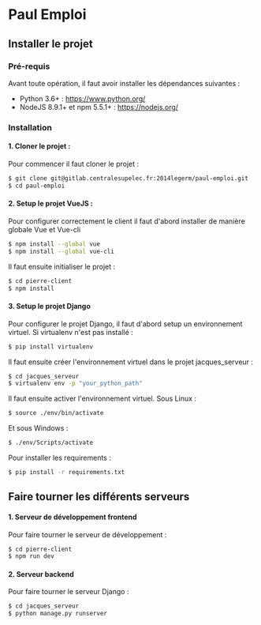 # Paul Emploi

## Installer le projet

### Pré-requis

Avant toute opération, il faut avoir installer les dépendances suivantes :
- Python 3.6+ : https://www.python.org/
- NodeJS 8.9.1+ et npm 5.5.1+ : https://nodejs.org/

### Installation

#### 1. Cloner le projet :

Pour commencer il faut cloner le projet :

```sh
$ git clone git@gitlab.centralesupelec.fr:2014legerm/paul-emploi.git
$ cd paul-emploi
```

#### 2. Setup le projet VueJS :

Pour configurer correctement le client il faut d'abord installer de manière globale Vue et Vue-cli

```sh
$ npm install --global vue
$ npm install --global vue-cli
```

Il faut ensuite initialiser le projet :

```sh
$ cd pierre-client
$ npm install
```

#### 3. Setup le projet Django

Pour configurer le projet Django, il faut d'abord setup un environnement virtuel. Si virtualenv n'est pas installé :

```sh
$ pip install virtualenv
```

Il faut ensuite créer l'environnement virtuel dans le projet jacques_serveur :

```sh
$ cd jacques_serveur
$ virtualenv env -p "your_python_path"
```

Il faut ensuite activer l'environnement virtuel. Sous Linux :

```sh
$ source ./env/bin/activate
```

Et sous Windows :

```sh
$ ./env/Scripts/activate
```

Pour installer les requirements :

```sh
$ pip install -r requirements.txt
```

## Faire tourner les différents serveurs

#### 1. Serveur de développement frontend

Pour faire tourner le serveur de développement :

```sh
$ cd pierre-client
$ npm run dev
```

#### 2. Serveur backend

Pour faire tourner le serveur Django :

```sh
$ cd jacques_serveur
$ python manage.py runserver
```